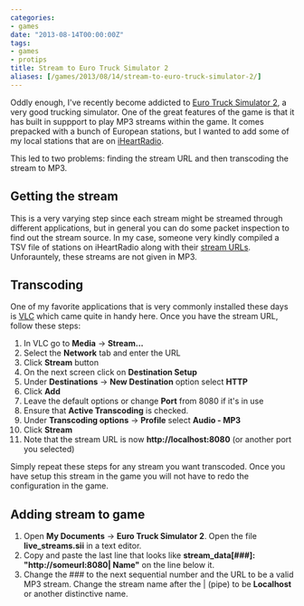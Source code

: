 ```yaml
---
categories:
- games
date: "2013-08-14T00:00:00Z"
tags:
- games
- protips
title: Stream to Euro Truck Simulator 2
aliases: [/games/2013/08/14/stream-to-euro-truck-simulator-2/]
---
```


Oddly enough, I've recently become addicted to [Euro Truck Simulator 2](http://www.eurotrucksimulator2.com/),
a very good trucking simulator. One of the great features of the game is that it has built in 
suppport to play MP3 streams within the game. It comes prepacked with a bunch of European stations,
but I wanted to add some of my local stations that are on [iHeartRadio](http://www.iheart.com/).

This led to two problems: finding the stream URL and then transcoding the stream to MP3.

## Getting the stream

This is a very varying step since each stream might be streamed through different applications, but 
in general you can do some packet inspection to find out the stream source. In my case, someone very
kindly compiled a TSV file of stations on iHeartRadio along with their 
[stream URLs](http://pastebin.com/YYamKGgr). Unforauntely, these streams are not given in MP3.

## Transcoding

One of my favorite applications that is very commonly installed these days is 
[VLC](http://www.videolan.org/) which came quite in handy here. Once you have the stream URL, follow
these steps:

1. In VLC go to **Media** -> **Stream...**
2. Select the **Network** tab and enter the URL
3. Click **Stream** button
4. On the next screen click on **Destination Setup**
5. Under **Destinations** -> **New Destination** option select **HTTP**
6. Click **Add**
7. Leave the default options or change **Port** from 8080 if it's in use
8. Ensure that **Active Transcoding** is checked.
9. Under **Transcoding options** -> **Profile** select **Audio - MP3**
10. Click **Stream**
11. Note that the stream URL is now **http://localhost:8080** (or another port you selected)

Simply repeat these steps for any stream you want transcoded. Once you have setup this stream in
the game you will not have to redo the configuration in the game.

## Adding stream to game

1. Open **My Documents** -> **Euro Truck Simulator 2**. Open the file **live_streams.sii** in a
text editor.
2. Copy and paste the last line that looks like **stream_data[###]: "http://someurl:8080| Name"**
on the line below it.
3. Change the ### to the next sequential number and the URL to be a valid MP3 stream.
Change the stream name after the | (pipe) to be **Localhost** or another distinctive name.
